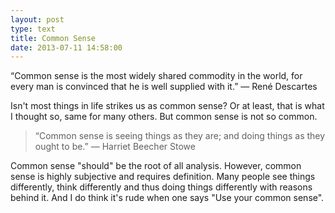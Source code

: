 ```yaml
---
layout: post
type: text
title: Common Sense
date: 2013-07-11 14:58:00
---
```


“Common sense is the most widely shared commodity in the world, for every man is convinced that he is well supplied with it.” ― René Descartes

Isn't most things in life strikes us as common sense? Or at least, that is what I thought so, same for many others. But common sense is not so common. 

> “Common sense is seeing things as they are; and doing things as they ought to be.” ― Harriet Beecher Stowe

Common sense "should" be the root of all analysis. However, common sense is highly subjective and requires definition. Many people see things differently, think differently and thus doing things differently with reasons behind it. And I do think it's rude when one says "Use your common sense". 